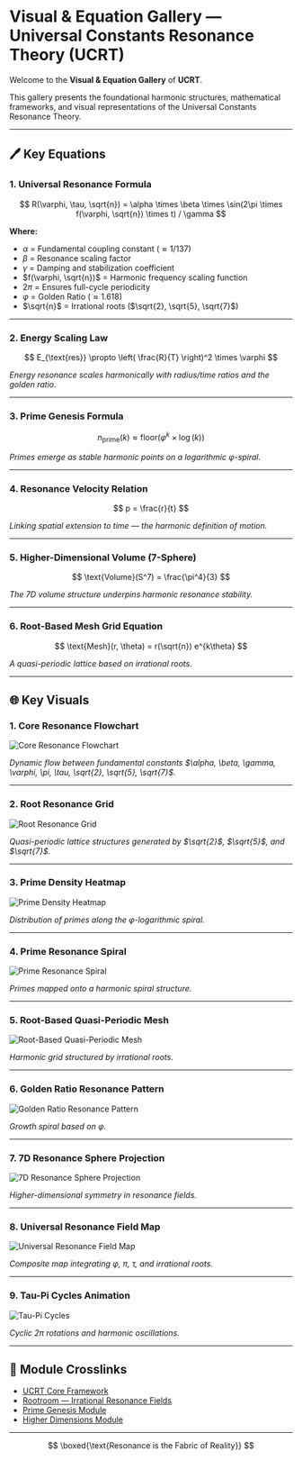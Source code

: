 # Visual & Equation Gallery — Universal Constants Resonance Theory (UCRT)

Welcome to the **Visual & Equation Gallery** of **UCRT**.

This gallery presents the foundational harmonic structures, mathematical frameworks, and visual representations of the Universal Constants Resonance Theory.

---

## 🖊️ Key Equations

### 1. Universal Resonance Formula

$$
R(\varphi, \tau, \sqrt{n}) = \alpha \times \beta \times \sin(2\pi \times f(\varphi, \sqrt{n}) \times t) / \gamma
$$

**Where:**

* $\alpha$ = Fundamental coupling constant ($\approx 1/137$)
* $\beta$ = Resonance scaling factor
* $\gamma$ = Damping and stabilization coefficient
* $f(\varphi, \sqrt{n})$ = Harmonic frequency scaling function
* $2\pi$ = Ensures full-cycle periodicity
* $\varphi$ = Golden Ratio ($\approx 1.618$)
* $\sqrt{n}$ = Irrational roots ($\sqrt{2}, \sqrt{5}, \sqrt{7}$)

---

### 2. Energy Scaling Law

$$
E_{\text{res}} \propto \left( \frac{R}{T} \right)^2 \times \varphi
$$

*Energy resonance scales harmonically with radius/time ratios and the golden ratio.*

---

### 3. Prime Genesis Formula

$$
n_{\text{prime}}(k) \approx \text{floor}(\varphi^k \times \log(k))
$$

*Primes emerge as stable harmonic points on a logarithmic $\varphi$-spiral.*

---

### 4. Resonance Velocity Relation

$$
p = \frac{r}{t}
$$

*Linking spatial extension to time — the harmonic definition of motion.*

---

### 5. Higher-Dimensional Volume (7-Sphere)

$$
\text{Volume}(S^7) = \frac{\pi^4}{3}
$$

*The 7D volume structure underpins harmonic resonance stability.*

---

### 6. Root-Based Mesh Grid Equation

$$
\text{Mesh}(r, \theta) = r(\sqrt{n}) e^{k\theta}
$$

*A quasi-periodic lattice based on irrational roots.*

---

## 🌐 Key Visuals

### 1. Core Resonance Flowchart

![Core Resonance Flowchart](../visuals/core_resonance_flowchart.png)

*Dynamic flow between fundamental constants $\alpha, \beta, \gamma, \varphi, \pi, \tau, \sqrt{2}, \sqrt{5}, \sqrt{7}$.*

---

### 2. Root Resonance Grid

![Root Resonance Grid](../visuals/root_resonance_grid.png)

*Quasi-periodic lattice structures generated by $\sqrt{2}$, $\sqrt{5}$, and $\sqrt{7}$.*

---

### 3. Prime Density Heatmap

![Prime Density Heatmap](../visuals/prime_density_heatmap.png)

*Distribution of primes along the $\varphi$-logarithmic spiral.*

---

### 4. Prime Resonance Spiral

![Prime Resonance Spiral](../visuals/prime_spiral.png)

*Primes mapped onto a harmonic spiral structure.*

---

### 5. Root-Based Quasi-Periodic Mesh

![Root-Based Quasi-Periodic Mesh](../visuals/root_mesh_grid.png)

*Harmonic grid structured by irrational roots.*

---

### 6. Golden Ratio Resonance Pattern

![Golden Ratio Resonance Pattern](../visuals/phi_resonance_pattern.png)

*Growth spiral based on $\varphi$.*

---

### 7. 7D Resonance Sphere Projection

![7D Resonance Sphere Projection](../visuals/7d_resonance_sphere.png)

*Higher-dimensional symmetry in resonance fields.*

---

### 8. Universal Resonance Field Map

![Universal Resonance Field Map](../visuals/universal_resonance_map.png)

*Composite map integrating $\varphi$, $\pi$, $\tau$, and irrational roots.*

---

### 9. Tau-Pi Cycles Animation

![Tau-Pi Cycles](../visuals/tau_pi_cycles.gif)

*Cyclic $2\pi$ rotations and harmonic oscillations.*

---

## 🔄 Module Crosslinks

* [UCRT Core Framework](../UCRT_CORE/README.md)
* [Rootroom — Irrational Resonance Fields](../UCRT_ROOTROOM/README.md)
* [Prime Genesis Module](../UCRT_PRIME_GENESIS/README.md)
* [Higher Dimensions Module](../UCRT_HIGHER_DIMENSIONS/README.md)

---

$$
\boxed{\text{Resonance is the Fabric of Reality}}
$$
